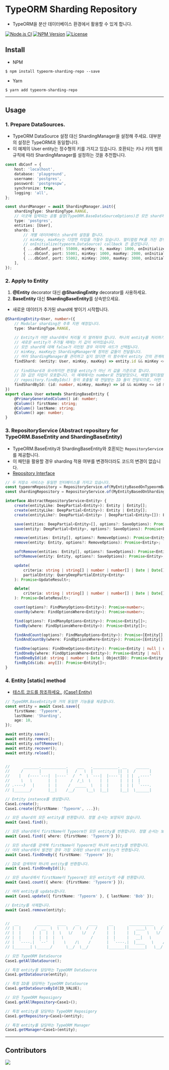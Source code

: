 # TypeORM Sharding Repository
- TypeORM을 분산 데이터베이스 환경에서 활용할 수 있게 합니다.

[![Node.js CI](https://github.com/kibae/typeorm-sharding-repo/actions/workflows/node.js.yml/badge.svg)](https://github.com/kibae/typeorm-sharding-repo/actions/workflows/node.js.yml)
[![NPM Version](https://badge.fury.io/js/typeorm-sharding-repo.svg)](https://www.npmjs.com/package/typeorm-sharding-repo)
[![License](https://img.shields.io/github/license/kibae/typeorm-sharding-repo)](https://github.com/kibae/typeorm-sharding-repo/blob/main/LICENSE)

## Install
- NPM
```shell
$ npm install typeorm-sharding-repo --save
```

- Yarn
```shell
$ yarn add typeorm-sharding-repo
```

----

## Usage
### 1. Prepare DataSources.
- TypeORM DataSource 설정 대신 ShardingManager을 설정해 주세요. 대부분의 설정은 TypeORM과 동일합니다.
- 이 예제의 User entity는 정수형의 키를 가지고 있습니다. 호환되는 키나 키의 범위 규칙에 따라 ShardingManager를 설정하는 것을 추천합니다.
```typescript
const dbConf = {
    host: 'localhost',
    database: 'playground',
    username: 'postgres',
    password: 'postgrespw',
    synchronize: true,
    logging: 'all',
};

const shardManager = await ShardingManager.init({
    shardingType: ShardingType.RANGE,
    // 이곳에 입력되는 공통 설정(TypeORM.BaseDataSourceOptions)은 모든 shard에 적용됩니다. 
    type: 'postgres',
    entities: [User],
    shards: [
        // 개별 데이터베이스 shard의 설정을 합니다.
        // minKey, maxKey는 다양한 타입을 가질수 있습니다. 멀티컬럼 PK를 가진 경우 튜플 형태로 구성할 수도 있습니다.
        // onInitialize(typeorm.DataSource) callback 은 옵션입니다.
        { ...dbConf, port: 55000, minKey: 0, maxKey: 1000, onInitialize: (dataSource) => {/* TypeORM.DataSource.initialize() 이후 실행됨 */} },
        { ...dbConf, port: 55001, minKey: 1000, maxKey: 2000, onInitialize: (dataSource) => {/**/} },
        { ...dbConf, port: 55002, minKey: 2000, maxKey: 3000, onInitialize: (dataSource) => {/**/} },
    ],
});
```

### 2. Apply to Entity
1. **@Entity** decorator 대신 **@ShardingEntity** decorator를 사용하세요.
2. **BaseEntity** 대신 **ShardingBaseEntity**를 상속받으세요.
- 새로운 데이터가 추가된 shard에 쌓이기 시작합니다.
```typescript
@ShardingEntity<User, number>({
    // Modular sharding은 추후 지원 예정입니다.
    type: ShardingType.RANGE,
    
    // Entity가 어떤 shard에서 처리될 지 알려줘야 합니다. 하나의 entity를 처리하기 위해 최대 shard 갯수만큼 호출됩니다.
    // 새로운 entity가 추가될 때에는 키 값이 비어있습니다.
    // 모든 shard에 대해 false가 리턴된 경우 마지막 샤드가 선택됩니다.
    // minKey, maxKey는 ShardingManager에 정의된 값들이 전달됩니다.
    // 여러 ShardingManager를 관리하고 싶지 않다면 이 함수에서 entity 간의 관계에 따라 minKey, maxKey를 기준으로만 삼고 데이터의 양을 조절할 수 있습니다.
    findShard: (entity: User, minKey, maxKey) => entity.id && minKey <= entity.id && entity.id < maxKey,
    
    // findShard과 유사하지만 판정을 entity가 아닌 키 값을 기준으로 합니다.
    // ID 값은 타입이 모호합니다. 이 예제에서는 number로 전달받았으나, 배열(멀티컬럼)이나 문자열 등 다양한 값이 전달되게 됩니다.
    // repository.findByIds() 등이 호출될 때 전달받는 ID 들이 전달되므로, 어떤 구조의 entity냐에 따라 전달되는 값의 형태가 달라지기 때문입니다.
    findShardById: (id: number, minKey, maxKey) => id && minKey <= id && id < maxKey,
})
export class User extends ShardingBaseEntity {
    @PrimaryGeneratedColumn() id: number;
    @Column() firstName: string;
    @Column() lastName: string;
    @Column() age: number;
}
```

### 3. RepositoryService (Abstract repository for TypeORM.BaseEntity and ShardingBaseEntity)
- TypeORM.BaseEntity과 ShardingBaseEntity와 호횐되는 `RepositoryService`를 제공합니다.
- 이 패턴을 활용할 경우 sharding 적용 여부를 변경하더라도 코드의 변경이 없습니다.
- [Repository Interface](https://github.com/kibae/typeorm-sharding-repo/tree/main/src/repository-service/abstract-repository-service.ts)
```typescript
// 두 저장소 서비스는 동일한 인터페이스를 가지고 있습니다. 
const typeormRepository = RepositoryService.of(MyEntityBasedOnTypeormBaseEntity);
const shardingRepository = RepositoryService.of(MyEntityBasedOnShardingBaseEntity);

interface AbstractRepositoryService<Entity> {
    create(entityLike: DeepPartial<Entity>): Entity | Entity[];
    create(entityLike: DeepPartial<Entity>): Entity | Entity[];
    create(entityLike?: DeepPartial<Entity> | DeepPartial<Entity>[]): Entity | Entity[];

    save(entities: DeepPartial<Entity>[], options?: SaveOptions): Promise<Entity[]>;
    save(entity: DeepPartial<Entity>, options?: SaveOptions): Promise<Entity>;

    remove(entities: Entity[], options?: RemoveOptions): Promise<Entity[]>;
    remove(entity: Entity, options?: RemoveOptions): Promise<Entity>;

    softRemove(entities: Entity[], options?: SaveOptions): Promise<Entity[]>;
    softRemove(entity: Entity, options?: SaveOptions): Promise<Entity>;

    update(
        criteria: string | string[] | number | number[] | Date | Date[] | ObjectID | ObjectID[] | FindOptionsWhere<Entity>,
        partialEntity: QueryDeepPartialEntity<Entity>
    ): Promise<UpdateResult>;

    delete(
        criteria: string | string[] | number | number[] | Date | Date[] | ObjectID | ObjectID[] | FindOptionsWhere<Entity>
    ): Promise<DeleteResult>;

    count(options?: FindManyOptions<Entity>): Promise<number>;
    countBy(where: FindOptionsWhere<Entity>): Promise<number>;

    find(options?: FindManyOptions<Entity>): Promise<Entity[]>;
    findBy(where: FindOptionsWhere<Entity>): Promise<Entity[]>;

    findAndCount(options?: FindManyOptions<Entity>): Promise<[Entity[], number]>;
    findAndCountBy(where: FindOptionsWhere<Entity>): Promise<[Entity[], number]>;

    findOne(options: FindOneOptions<Entity>): Promise<Entity | null | undefined>;
    findOneBy(where: FindOptionsWhere<Entity>): Promise<Entity | null | undefined>;
    findOneById(id: string | number | Date | ObjectID): Promise<Entity | null>;
    findByIds(ids: any[]): Promise<Entity[]>;
}
```

### 4. Entity [static] method
- [테스트 코드를 참조하세요.](https://github.com/kibae/typeorm-sharding-repo/blob/main/src/test/sharding-manager.spec.ts), [(Case1 Entity)](https://github.com/kibae/typeorm-sharding-repo/blob/main/src/test/entity/case1.ts)
```typescript
// TypeORM.BaseEntity와 거의 동일한 기능들을 제공합니다.
const entity = await Case1.save({
    firstName: 'Typeorm',
    lastName: 'Sharding',
    age: 10,
});

await entity.save();
await entity.remove();
await entity.softRemove();
await entity.recover();
await entity.reload();


//      _______.___________.    ___   .___________. __    ______ 
//     /       |           |   /   \  |           ||  |  /      |
//    |   (----`---|  |----`  /  ^  \ `---|  |----`|  | |  ,----'
//     \   \       |  |      /  /_\  \    |  |     |  | |  |     
// .----)   |      |  |     /  _____  \   |  |     |  | |  `----.
// |_______/       |__|    /__/     \__\  |__|     |__|  \______|

// Entity instance를 생성합니다.
Case1.create();
Case1.create({firstName: 'Typeorm', ...});

// 모든 shard의 모든 entity를 반환합니다. 정렬 순서는 보장되지 않습니다.
await Case1.find();

// 모든 shard에서 firstName이 Typeorm인 모든 entity를 반환합니다. 정렬 순서는 보장되지 않습니다.
await Case1.find({ where: {firstName: 'Typeorm'} });

// 모든 shard를 검색해 firstName이 Typeorm인 하나의 entity를 반환합니다.
// 여러 shard에서 발견된 경우 가장 오래된 shard의 entity가 반환됩니다.
await Case1.findOneBy({ firstName: 'Typeorm' });

// ID로 검색하여 하나의 entity를 반환합니다.
await Case1.findOneById(1);

// 모든 shard에서 firstName이 Typeorm인 모든 entity의 수를 반환합니다.
await Case1.count({ where: {firstName: 'Typeorm'} });

// 여러 entity를 update합니다.
await Case1.update({ firstName: 'Typeorm' }, { lastName: 'Bob' });

// Entity를 삭제합니다.
await Case1.remove(entity);


//  __        ______   ____    __    ____     __       ___________    ____  _______  __      
// |  |      /  __  \  \   \  /  \  /   /    |  |     |   ____\   \  /   / |   ____||  |     
// |  |     |  |  |  |  \   \/    \/   /     |  |     |  |__   \   \/   /  |  |__   |  |     
// |  |     |  |  |  |   \            /      |  |     |   __|   \      /   |   __|  |  |     
// |  `----.|  `--'  |    \    /\    /       |  `----.|  |____   \    /    |  |____ |  `----.
// |_______| \______/      \__/  \__/        |_______||_______|   \__/     |_______||_______|

// 모든 TypeORM DataSource
Case1.getAllDataSource();

// 특정 entity를 담당하는 TypeORM DataSource
Case1.getDataSource(entity);

// 특정 ID를 담당하는 TypeORM DataSource
Case1.getDataSourceById(ID_VALUE);

// 모든 TypeORM Reposigory
Case1.getAllRepository<Case1>();

// 특정 entity를 담당하는 TypeORM Reposigory
Case1.getRepository<Case1>(entity);

// 특정 entity를 담당하는 TypeORM Manager
Case1.getManager<Case1>(entity);
```

----

## Contributors
<a href="https://github.com/kibae/typeorm-sharding-repo/graphs/contributors">
  <img src="https://contrib.rocks/image?repo=kibae/typeorm-sharding-repo" />
</a>
